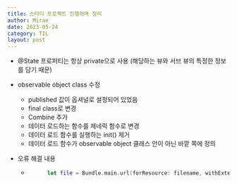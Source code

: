 ```yaml
---
title: 스터디 프로젝트 진행하며 정리
author: Mirae
date: 2023-05-24
category: TIL
layout: post
---
```


- @State 프로퍼티는 항상 private으로 사용 (해당하는 뷰와 서브 뷰의 특정한 정보를 담기 때문)
- observable object class 수정
    - published 값이 옵셔널로 설정되어 있었음
    - final class로 변경 
    - Combine 추가 
    - 데이터 로드하는 함수를 제네릭 함수로 변경
    - 데이터 로드 함수를 실행하는 init() 제거
    - 데이터 로드 함수가 observable object 클래스 안이 아닌 바깥 쪽에 정의  
    
    
- 오류 해결 내용 
    - ```swift 
            let file = Bundle.main.url(forResource: filename, withExtension: "txt")``` 에서 withExtension을 nil로 주면 이름이 일치하는 첫번째 파일을 가져온다고 하여 nil로 주었으나 파일을 찾지 못한다는 에러가 발생하여 파일의 익스텐션인 "txt"로 수정하여 해결
